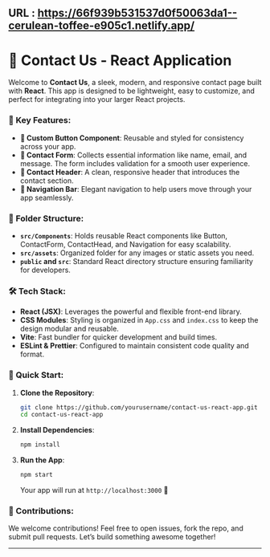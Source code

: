 URL : https://66f939b531537d0f50063da1--cerulean-toffee-e905c1.netlify.app/
---

# 🚀 Contact Us - React Application

Welcome to **Contact Us**, a sleek, modern, and responsive contact page built with **React**. This app is designed to be lightweight, easy to customize, and perfect for integrating into your larger React projects.

### 🌟 Key Features:
- **🔘 Custom Button Component**: Reusable and styled for consistency across your app.
- **📩 Contact Form**: Collects essential information like name, email, and message. The form includes validation for a smooth user experience.
- **📝 Contact Header**: A clean, responsive header that introduces the contact section.
- **🧭 Navigation Bar**: Elegant navigation to help users move through your app seamlessly.
  
### 📁 Folder Structure:
- **`src/Components`**: Holds reusable React components like Button, ContactForm, ContactHead, and Navigation for easy scalability.
- **`src/assets`**: Organized folder for any images or static assets you need.
- **`public` and `src`**: Standard React directory structure ensuring familiarity for developers.

### 🛠️ Tech Stack:
- **React (JSX)**: Leverages the powerful and flexible front-end library.
- **CSS Modules**: Styling is organized in `App.css` and `index.css` to keep the design modular and reusable.
- **Vite**: Fast bundler for quicker development and build times.
- **ESLint & Prettier**: Configured to maintain consistent code quality and format.

### 🚀 Quick Start:
1. **Clone the Repository**:
   ```bash
   git clone https://github.com/yourusername/contact-us-react-app.git
   cd contact-us-react-app
   ```

2. **Install Dependencies**:
   ```bash
   npm install
   ```

3. **Run the App**:
   ```bash
   npm start
   ```
   Your app will run at `http://localhost:3000` 🎉

### 🤝 Contributions:
We welcome contributions! Feel free to open issues, fork the repo, and submit pull requests. Let’s build something awesome together!

---
